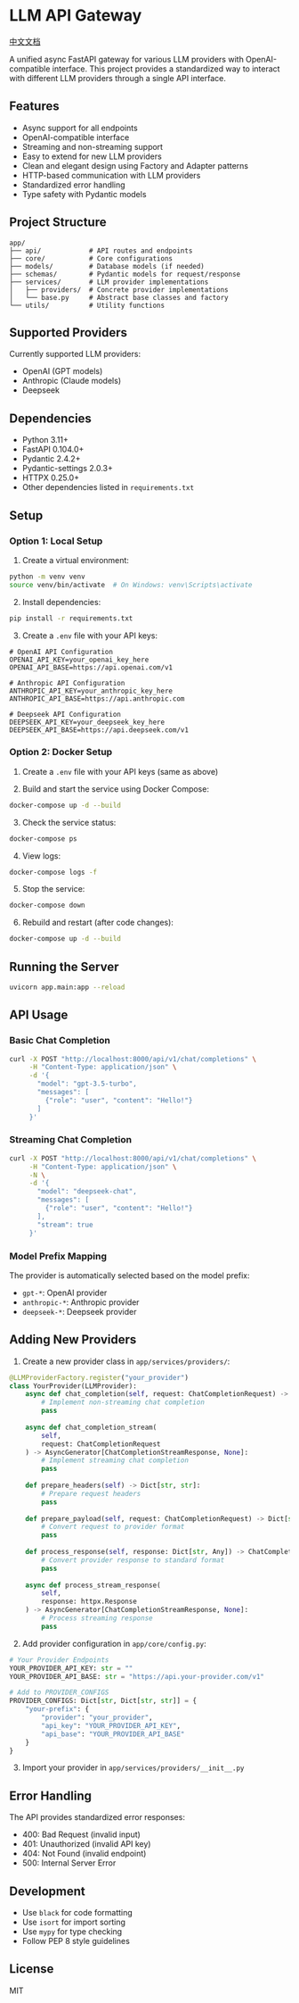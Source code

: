 # LLM API Gateway

[中文文档](README_CN.md)

A unified async FastAPI gateway for various LLM providers with OpenAI-compatible interface. This project provides a standardized way to interact with different LLM providers through a single API interface.

## Features

- Async support for all endpoints
- OpenAI-compatible interface
- Streaming and non-streaming support
- Easy to extend for new LLM providers
- Clean and elegant design using Factory and Adapter patterns
- HTTP-based communication with LLM providers
- Standardized error handling
- Type safety with Pydantic models

## Project Structure

```
app/
├── api/            # API routes and endpoints
├── core/           # Core configurations
├── models/         # Database models (if needed)
├── schemas/        # Pydantic models for request/response
├── services/       # LLM provider implementations
│   ├── providers/  # Concrete provider implementations
│   └── base.py     # Abstract base classes and factory
└── utils/          # Utility functions
```

## Supported Providers

Currently supported LLM providers:
- OpenAI (GPT models)
- Anthropic (Claude models)
- Deepseek

## Dependencies

- Python 3.11+
- FastAPI 0.104.0+
- Pydantic 2.4.2+
- Pydantic-settings 2.0.3+
- HTTPX 0.25.0+
- Other dependencies listed in `requirements.txt`

## Setup

### Option 1: Local Setup

1. Create a virtual environment:
```bash
python -m venv venv
source venv/bin/activate  # On Windows: venv\Scripts\activate
```

2. Install dependencies:
```bash
pip install -r requirements.txt
```

3. Create a `.env` file with your API keys:
```env
# OpenAI API Configuration
OPENAI_API_KEY=your_openai_key_here
OPENAI_API_BASE=https://api.openai.com/v1

# Anthropic API Configuration
ANTHROPIC_API_KEY=your_anthropic_key_here
ANTHROPIC_API_BASE=https://api.anthropic.com

# Deepseek API Configuration
DEEPSEEK_API_KEY=your_deepseek_key_here
DEEPSEEK_API_BASE=https://api.deepseek.com/v1
```

### Option 2: Docker Setup

1. Create a `.env` file with your API keys (same as above)

2. Build and start the service using Docker Compose:
```bash
docker-compose up -d --build
```

3. Check the service status:
```bash
docker-compose ps
```

4. View logs:
```bash
docker-compose logs -f
```

5. Stop the service:
```bash
docker-compose down
```

6. Rebuild and restart (after code changes):
```bash
docker-compose up -d --build
```

## Running the Server

```bash
uvicorn app.main:app --reload
```

## API Usage

### Basic Chat Completion

```bash
curl -X POST "http://localhost:8000/api/v1/chat/completions" \
     -H "Content-Type: application/json" \
     -d '{
       "model": "gpt-3.5-turbo",
       "messages": [
         {"role": "user", "content": "Hello!"}
       ]
     }'
```

### Streaming Chat Completion

```bash
curl -X POST "http://localhost:8000/api/v1/chat/completions" \
     -H "Content-Type: application/json" \
     -N \
     -d '{
       "model": "deepseek-chat",
       "messages": [
         {"role": "user", "content": "Hello!"}
       ],
       "stream": true
     }'
```

### Model Prefix Mapping

The provider is automatically selected based on the model prefix:
- `gpt-*`: OpenAI provider
- `anthropic-*`: Anthropic provider
- `deepseek-*`: Deepseek provider

## Adding New Providers

1. Create a new provider class in `app/services/providers/`:
```python
@LLMProviderFactory.register("your_provider")
class YourProvider(LLMProvider):
    async def chat_completion(self, request: ChatCompletionRequest) -> ChatCompletionResponse:
        # Implement non-streaming chat completion
        pass
    
    async def chat_completion_stream(
        self, 
        request: ChatCompletionRequest
    ) -> AsyncGenerator[ChatCompletionStreamResponse, None]:
        # Implement streaming chat completion
        pass
    
    def prepare_headers(self) -> Dict[str, str]:
        # Prepare request headers
        pass
    
    def prepare_payload(self, request: ChatCompletionRequest) -> Dict[str, Any]:
        # Convert request to provider format
        pass
    
    def process_response(self, response: Dict[str, Any]) -> ChatCompletionResponse:
        # Convert provider response to standard format
        pass
    
    async def process_stream_response(
        self, 
        response: httpx.Response
    ) -> AsyncGenerator[ChatCompletionStreamResponse, None]:
        # Process streaming response
        pass
```

2. Add provider configuration in `app/core/config.py`:
```python
# Your Provider Endpoints
YOUR_PROVIDER_API_KEY: str = ""
YOUR_PROVIDER_API_BASE: str = "https://api.your-provider.com/v1"

# Add to PROVIDER_CONFIGS
PROVIDER_CONFIGS: Dict[str, Dict[str, str]] = {
    "your-prefix": {
        "provider": "your_provider",
        "api_key": "YOUR_PROVIDER_API_KEY",
        "api_base": "YOUR_PROVIDER_API_BASE"
    }
}
```

3. Import your provider in `app/services/providers/__init__.py`

## Error Handling

The API provides standardized error responses:
- 400: Bad Request (invalid input)
- 401: Unauthorized (invalid API key)
- 404: Not Found (invalid endpoint)
- 500: Internal Server Error

## Development

- Use `black` for code formatting
- Use `isort` for import sorting
- Use `mypy` for type checking
- Follow PEP 8 style guidelines

## License

MIT
